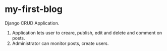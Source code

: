 # my-first-blog
Django CRUD Application.

1. Application lets user to creare, publish, edit and delete and comment on posts.
2. Administrator can monitor posts, create users.

